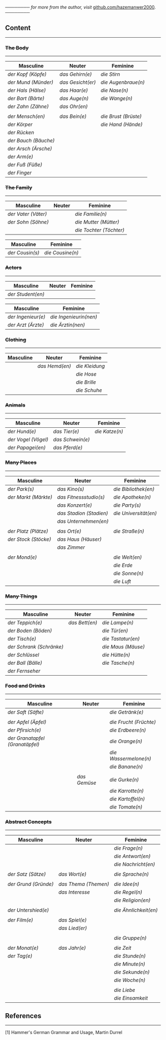 ──────── *for more from the author, visit* [github.com/hazemanwer2000](https://github.com/hazemanwer2000). ────────
## Content
---
### ~~The Body~~
---

| Masculine            | Neuter            | Feminine             |
| -------------------- | ----------------- | -------------------- |
| *der Kopf (Köpfe)*   | *das Gehirn(e)*   | *die Stirn*          |
| *der Mund (Münder)*  | *das Gesicht(er)* | *die Augenbraue(n)*  |
| *der Hals (Hälse)*   | *das Haar(e)*     | *die Nase(n)*        |
| *der Bart (Bärte)*   | *das Auge(n)*     | *die Wange(n)*       |
| *der Zahn (Zähne)*   | *das Ohr(en)*     |                      |
|                      |                   |                      |
| *der Mensch(en)*     | *das Bein(e)*     | *die Brust (Brüste)* |
| *der Körper*         |                   | *die Hand (Hände)*   |
| *der Rücken*         |                   |                      |
| *der Bauch (Bäuche)* |                   |                      |
| *der Arsch (Ärsche)* |                   |                      |
| *der Arm(e)*         |                   |                      |
| *der Fuß (Füße)*     |                   |                      |
| *der Finger*         |                   |                      |

### ~~The Family~~
---

| Masculine           | Neuter | Feminine                |
| ------------------- | ------ | ----------------------- |
| *der Vater (Väter)* |        | *die Familie(n)*        |
| *der Sohn (Söhne)*  |        | *die Mutter (Mütter)*   |
|                     |        | *die Tochter (Töchter)* |

| Masculine       | Feminine         |
| --------------- | ---------------- |
| *der Cousin(s)* | *die Cousine(n)* |

### ~~Actors~~
---

| Masculine          | Neuter | Feminine |
| ------------------ | ------ | -------- |
| *der Student(en)*  |        |          |

| Masculine          | Feminine               |
| ------------------ | ---------------------- |
| *der Ingenieur(e)* | *die Ingenieurin(nen)* |
| *der Arzt (Ärzte)* | *die Ärztin(nen)*      |

### ~~Clothing~~
---

| Masculine | Neuter         | Feminine       |
| --------- | -------------- | -------------- |
|           | *das Hemd(en)* | *die Kleidung* |
|           |                | *die Hose*     |
|           |                | *die Brille*   |
|           |                | *die Schuhe*   |

### ~~Animals~~
---

| Masculine           | Neuter           | Feminine       |
| ------------------- | ---------------- | -------------- |
| *der Hund(e)*       | *das Tier(e)*    | *die Katze(n)* |
| *der Vogel (Vögel)* | *das Schwein(e)* |                |
| *der Papagei(en)*   | *das Pferd(e)*   |                |

### ~~Many Places~~
---

| Masculine            | Neuter                  | Feminine              |
| -------------------- | ----------------------- | --------------------- |
| *der Park(s)*        | *das Kino(s)*           | *die Bibliothek(en)*  |
| *der Markt (Märkte)* | *das Fitnessstudio(s)*  | *die Apotheke(n)*     |
|                      | *das Konzert(e)*        | *die Party(s)*        |
|                      | *das Stadion (Stadien)* | *die Universität(en)* |
|                      | *das Unternehmen(en)*   |                       |
|                      |                         |                       |
| *der Platz (Plätze)* | *das Ort(e)*            | *die Straße(n)*       |
| *der Stock (Stöcke)* | *das Haus (Häuser)*     |                       |
|                      | *das Zimmer*            |                       |
|                      |                         |                       |
| *der Mond(e)*        |                         | *die Welt(en)*        |
|                      |                         | *die Erde*            |
|                      |                         | *die Sonne(n)*        |
|                      |                         | *die Luft*            |

### ~~Many Things~~
---

| Masculine                | Neuter         | Feminine           |
| ------------------------ | -------------- | ------------------ |
| *der Teppich(e)*         | *das Bett(en)* | *die Lampe(n)*     |
| *der Boden (Böden)*      |                | *die Tür(en)*      |
| *der Tisch(e)*           |                | *die Tastatur(en)* |
| *der Schrank (Schränke)* |                | *die Maus (Mäuse)* |
| *der Schlüssel*          |                | *die Hütte(n)*     |
| *der Ball (Bälle)*       |                | *die Tasche(n)*    |
| *der Fernseher*          |                |                    |

### ~~Food and Drinks~~
---

| Masculine                       | Neuter       | Feminine               |
| ------------------------------- | ------------ | ---------------------- |
| *der Saft (Säfte)*              |              | *die Getränk(e)*       |
|                                 |              |                        |
| *der Apfel (Äpfel)*             |              | *die Frucht (Früchte)* |
| *der Pfirsich(e)*               |              | *die Erdbeere(n)*      |
| *der Granatapfel (Granatäpfel)* |              | *die Orange(n)*        |
|                                 |              | *die Wassermelone(n)*  |
|                                 |              | *die Banane(n)*        |
|                                 |              |                        |
|                                 | *das Gemüse* | *die Gurke(n)*         |
|                                 |              | *die Karrotte(n)*      |
|                                 |              | *die Kartoffel(n)*     |
|                                 |              | *die Tomate(n)*        |

### ~~Abstract Concepts~~
---

| Masculine            | Neuter               | Feminine              |
| -------------------- | -------------------- | --------------------- |
|                      |                      | *die Frage(n)*        |
|                      |                      | *die Antwort(en)*     |
|                      |                      | *die Nachricht(en)*   |
|                      |                      |                       |
| *der Satz (Sätze)*   | *das Wort(e)*        | *die Sprache(n)*      |
|                      |                      |                       |
| *der Grund (Gründe)* | *das Thema (Themen)* | *die Idee(n)*         |
|                      | *das Interesse*      | *die Regel(n)*        |
|                      |                      | *die Religion(en)*    |
|                      |                      |                       |
| *der Untershied(e)*  |                      | *die Ähnlichkeit(en)* |
|                      |                      |                       |
| *der Film(e)*        | *das Spiel(e)*       |                       |
|                      | *das Lied(er)*       |                       |
|                      |                      |                       |
|                      |                      | *die Gruppe(n)*       |
|                      |                      |                       |
| *der Monat(e)*       | *das Jahr(e)*        | *die Zeit*            |
| *der Tag(e)*         |                      | *die Stunde(n)*       |
|                      |                      | *die Minute(n)*       |
|                      |                      | *die Sekunde(n)*      |
|                      |                      | *die Woche(n)*        |
|                      |                      |                       |
|                      |                      | *die Liebe*           |
|                      |                      | *die Einsamkeit*      |

## References
---
[1] Hammer's German Grammar and Usage, Martin Durrel